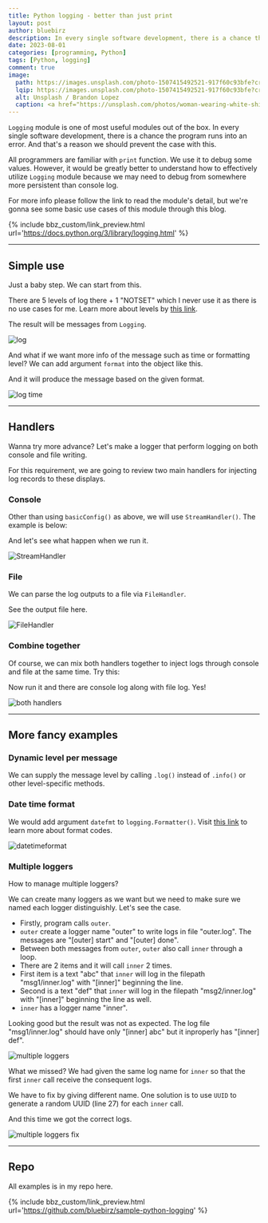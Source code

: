 ```yaml
---
title: Python logging - better than just print
layout: post
author: bluebirz
description: In every single software development, there is a chance the program runs into an error.
date: 2023-08-01
categories: [programming, Python]
tags: [Python, logging]
comment: true
image:
  path: https://images.unsplash.com/photo-1507415492521-917f60c93bfe?crop=entropy&cs=tinysrgb&fit=max&fm=jpg&ixid=M3wxMTc3M3wwfDF8c2VhcmNofDF8fG5vdGUlMjBmdXJuaXR1cmUlMjBmcmFuY2V8ZW58MHx8fHwxNjkwNDA0MDkxfDA&ixlib=rb-4.0.3&q=80&w=2000
  lqip: https://images.unsplash.com/photo-1507415492521-917f60c93bfe?crop=entropy&cs=tinysrgb&fit=max&fm=jpg&ixid=M3wxMTc3M3wwfDF8c2VhcmNofDF8fG5vdGUlMjBmdXJuaXR1cmUlMjBmcmFuY2V8ZW58MHx8fHwxNjkwNDA0MDkxfDA&ixlib=rb-4.0.3&q=10&w=490
  alt: Unsplash / Brandon Lopez
  caption: <a href="https://unsplash.com/photos/woman-wearing-white-shirt-standing-inside-library-3E_8XgqRSps">Unsplash / Brandon Lopez</a>
---
```


`Logging` module is one of most useful modules out of the box. In every single software development, there is a chance the program runs into an error. And that's a reason we should prevent the case with this.

All programmers are familiar with `print` function. We use it to debug some values. However, it would be greatly better to understand how to effectively utilize `Logging` module because we may need to debug from somewhere more persistent than console log.

For more info please follow the link to read the module's detail, but we're gonna see some basic use cases of this module through this blog.

{% include bbz_custom/link_preview.html url='<https://docs.python.org/3/library/logging.html>' %}

---

## Simple use

Just a baby step. We can start from this.

<script src="https://gist.github.com/bluebirz/a64a349117f89ffec487bc537812a698.js?file=01_sample.py"></script>

There are 5 levels of log there + 1 "NOTSET" which I never use it as there is no use cases for me. Learn more about levels by [this link](https://docs.python.org/3/library/logging.html#logging-levels).

The result will be messages from `Logging`.

![log](https://bluebirzdotnet.s3.ap-southeast-1.amazonaws.com/python-logging/01-sample.png)

And what if we want more info of the message such as time or formatting level? We can add argument `format` into the object like this.

<script src="https://gist.github.com/bluebirz/a64a349117f89ffec487bc537812a698.js?file=02_sample_with_format.py"></script>

And it will produce the message based on the given format.

![log time](https://bluebirzdotnet.s3.ap-southeast-1.amazonaws.com/python-logging/02-sample-with-format.png)

---

## Handlers

Wanna try more advance? Let's make a logger that perform logging on both console and file writing.

For this requirement, we are going to review two main handlers for injecting log records to these displays.

### Console

Other than using `basicConfig()` as above, we will use `StreamHandler()`. The example is below:

<script src="https://gist.github.com/bluebirz/a64a349117f89ffec487bc537812a698.js?file=03_sample_handler_console.py"></script>

And let's see what happen when we run it.

![StreamHandler](https://bluebirzdotnet.s3.ap-southeast-1.amazonaws.com/python-logging/03-sample-handler-console.png)

### File

We can parse the log outputs to a file via `FileHandler`.

<script src="https://gist.github.com/bluebirz/a64a349117f89ffec487bc537812a698.js?file=04_sample_handler_file.py"></script>

See the output file here.

![FileHandler](https://bluebirzdotnet.s3.ap-southeast-1.amazonaws.com/python-logging/04-sample-handler-file.png)

### Combine together

Of course, we can mix both handlers together to inject logs through console and file at the same time. Try this:

<script src="https://gist.github.com/bluebirz/a64a349117f89ffec487bc537812a698.js?file=05_sample_handler_mix.py"></script>

Now run it and there are console log along with file log. Yes!

![both handlers](https://bluebirzdotnet.s3.ap-southeast-1.amazonaws.com/python-logging/05-sample-handler-mix.png)

---

## More fancy examples

### Dynamic level per message

We can supply the message level by calling `.log()` instead of `.info()` or other level-specific methods.

<script src="https://gist.github.com/bluebirz/a64a349117f89ffec487bc537812a698.js?file=06_logging_dynamic_level.py"></script>

### Date time format

We would add argument `datefmt` to `logging.Formatter()`. Visit [this link](https://docs.python.org/3/library/datetime.html#strftime-and-strptime-format-codes) to learn more about format codes.

<script src="https://gist.github.com/bluebirz/a64a349117f89ffec487bc537812a698.js?file=07_sample_with_datetimeformat.py"></script>

![datetimeformat](https://bluebirzdotnet.s3.ap-southeast-1.amazonaws.com/python-logging/07-sample-with-datetimeformat.png)

### Multiple loggers

How to manage multiple loggers?

We can create many loggers as we want but we need  to make sure we named each logger distinguishly. Let's see the case.

<script src="https://gist.github.com/bluebirz/a64a349117f89ffec487bc537812a698.js?file=08_logging_multiple_error.py"></script>

- Firstly, program calls `outer`.
- `outer` create a logger name "outer" to write logs in file "outer.log". The messages are "[outer] start" and "[outer] done".
- Between both messages from `outer`, `outer` also call `inner` through a loop.
- There are 2 items and it will call `inner` 2 times.
- First item is a text "abc" that `inner` will log in the filepath "msg1/inner.log" with "[inner]" beginning the line.
- Second is a text "def" that `inner` will log in the filepath "msg2/inner.log" with "[inner]" beginning the line as well.
- `inner` has a logger name "inner".

Looking good but the result was not as expected. The log file "msg1/inner.log" should have only "[inner] abc" but it inproperly has "[inner] def".

![multiple loggers](https://bluebirzdotnet.s3.ap-southeast-1.amazonaws.com/python-logging/08a-logging-multiple-error.png)

What we missed? We had given the same log name for `inner` so that the first `inner` call receive the consequent logs.

We have to fix by giving different name. One solution is to use `UUID` to generate a random UUID (line 27) for each `inner` call.

<script src="https://gist.github.com/bluebirz/a64a349117f89ffec487bc537812a698.js?file=08_logging_multiple_fixed.py"></script>

And this time we got the correct logs.

![multiple loggers fix](https://bluebirzdotnet.s3.ap-southeast-1.amazonaws.com/python-logging/08b-logging-multiple-fixed.png)

---

## Repo

All examples is in my repo here.

{% include bbz_custom/link_preview.html url='<https://github.com/bluebirz/sample-python-logging>' %}

